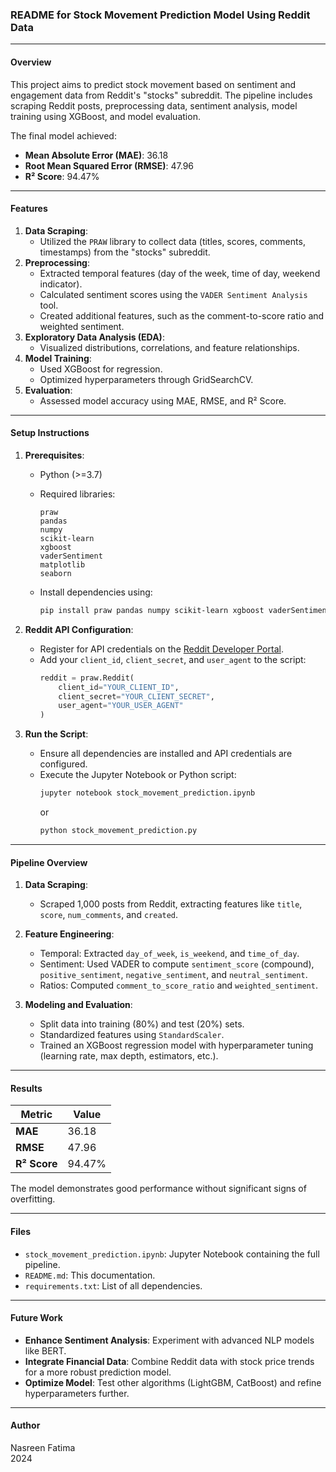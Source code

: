 ### README for Stock Movement Prediction Model Using Reddit Data  

---

#### **Overview**  
This project aims to predict stock movement based on sentiment and engagement data from Reddit's "stocks" subreddit. The pipeline includes scraping Reddit posts, preprocessing data, sentiment analysis, model training using XGBoost, and model evaluation.  

The final model achieved:  
- **Mean Absolute Error (MAE)**: 36.18  
- **Root Mean Squared Error (RMSE)**: 47.96  
- **R² Score**: 94.47%  

---

#### **Features**  

1. **Data Scraping**: 
   - Utilized the `PRAW` library to collect data (titles, scores, comments, timestamps) from the "stocks" subreddit.  
2. **Preprocessing**: 
   - Extracted temporal features (day of the week, time of day, weekend indicator).  
   - Calculated sentiment scores using the `VADER Sentiment Analysis` tool.  
   - Created additional features, such as the comment-to-score ratio and weighted sentiment.  
3. **Exploratory Data Analysis (EDA)**: 
   - Visualized distributions, correlations, and feature relationships.  
4. **Model Training**: 
   - Used XGBoost for regression.  
   - Optimized hyperparameters through GridSearchCV.  
5. **Evaluation**:  
   - Assessed model accuracy using MAE, RMSE, and R² Score.  

---

#### **Setup Instructions**  

1. **Prerequisites**:  
   - Python (>=3.7)  
   - Required libraries:  
     ```
     praw  
     pandas  
     numpy  
     scikit-learn  
     xgboost  
     vaderSentiment  
     matplotlib  
     seaborn  
     ```

   - Install dependencies using:  
     ```bash
     pip install praw pandas numpy scikit-learn xgboost vaderSentiment matplotlib seaborn
     ```  

2. **Reddit API Configuration**:  
   - Register for API credentials on the [Reddit Developer Portal](https://www.reddit.com/prefs/apps).  
   - Add your `client_id`, `client_secret`, and `user_agent` to the script:  
     ```python
     reddit = praw.Reddit(
         client_id="YOUR_CLIENT_ID",
         client_secret="YOUR_CLIENT_SECRET",
         user_agent="YOUR_USER_AGENT"
     )
     ```

3. **Run the Script**:  
   - Ensure all dependencies are installed and API credentials are configured.  
   - Execute the Jupyter Notebook or Python script:  
     ```bash
     jupyter notebook stock_movement_prediction.ipynb
     ```  
     or  
     ```bash
     python stock_movement_prediction.py
     ```  

---

#### **Pipeline Overview**  

1. **Data Scraping**:  
   - Scraped 1,000 posts from Reddit, extracting features like `title`, `score`, `num_comments`, and `created`.  

2. **Feature Engineering**:  
   - Temporal: Extracted `day_of_week`, `is_weekend`, and `time_of_day`.  
   - Sentiment: Used VADER to compute `sentiment_score` (compound), `positive_sentiment`, `negative_sentiment`, and `neutral_sentiment`.  
   - Ratios: Computed `comment_to_score_ratio` and `weighted_sentiment`.  

3. **Modeling and Evaluation**:  
   - Split data into training (80%) and test (20%) sets.  
   - Standardized features using `StandardScaler`.  
   - Trained an XGBoost regression model with hyperparameter tuning (learning rate, max depth, estimators, etc.).  

---

#### **Results**  

| Metric       | Value        |  
|--------------|--------------|  
| **MAE**      | 36.18        |  
| **RMSE**     | 47.96        |  
| **R² Score** | 94.47%       |  

The model demonstrates good performance without significant signs of overfitting.  

---

#### **Files**  

- `stock_movement_prediction.ipynb`: Jupyter Notebook containing the full pipeline.  
- `README.md`: This documentation.  
- `requirements.txt`: List of all dependencies.  

---

#### **Future Work**  

- **Enhance Sentiment Analysis**: Experiment with advanced NLP models like BERT.  
- **Integrate Financial Data**: Combine Reddit data with stock price trends for a more robust prediction model.  
- **Optimize Model**: Test other algorithms (LightGBM, CatBoost) and refine hyperparameters further.  

---

#### **Author**  
Nasreen Fatima  
2024
